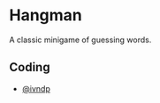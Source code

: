 
# Hangman

A classic minigame of guessing words.



## Coding

- [@ivndp](https://www.github.com/octokatherine)


